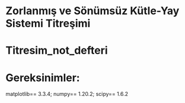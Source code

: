 # Zorlanmış ve Sönümsüz Kütle-Yay Sistemi Titreşimi
# Titresim_not_defteri

# Gereksinimler:
matplotlib==        3.3.4;
numpy==             1.20.2;
scipy==             1.6.2
